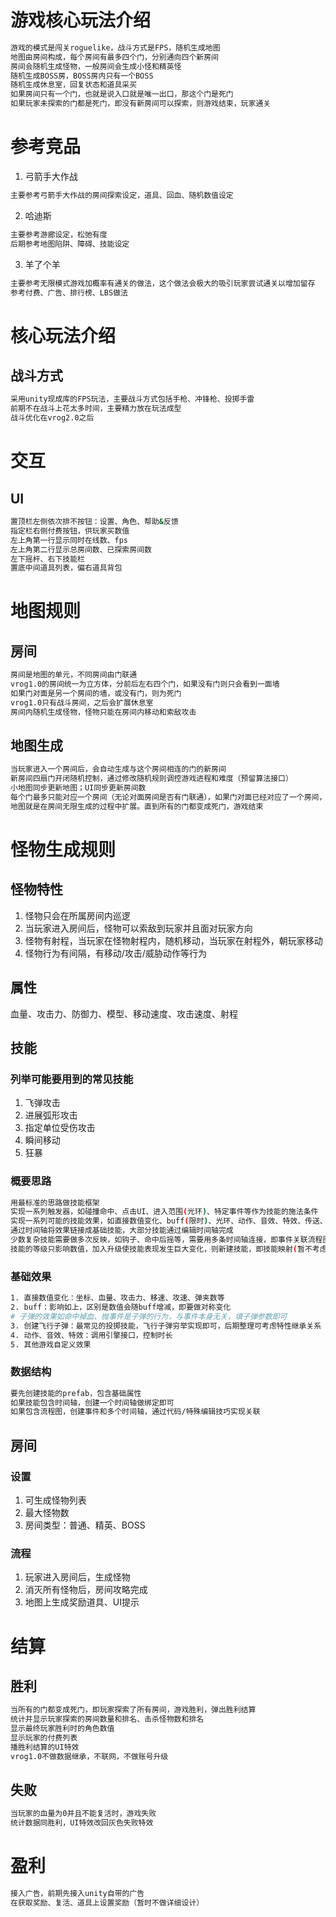 # 游戏核心玩法介绍
```sh
游戏的模式是闯关roguelike，战斗方式是FPS，随机生成地图
地图由房间构成，每个房间有最多四个门，分别通向四个新房间
房间会随机生成怪物，一般房间会生成小怪和精英怪
随机生成BOSS房，BOSS房内只有一个BOSS
随机生成休息室，回复状态和道具采买
如果房间只有一个门，也就是说入口就是唯一出口，那这个门是死门
如果玩家未探索的门都是死门，即没有新房间可以探索，则游戏结束，玩家通关
```
# 参考竞品
1. 弓箭手大作战
```sh
主要参考弓箭手大作战的房间探索设定，道具、回血、随机数值设定
```
2. 哈迪斯
```sh
主要参考游廊设定，松弛有度
后期参考地图陷阱、障碍、技能设定
```
3. 羊了个羊
```sh
主要参考无限模式游戏加概率有通关的做法，这个做法会极大的吸引玩家尝试通关以增加留存
参考付费、广告、排行榜、LBS做法
```
# 核心玩法介绍
## 战斗方式
```sh
采用unity现成库的FPS玩法，主要战斗方式包括手枪、冲锋枪、投掷手雷
前期不在战斗上花太多时间，主要精力放在玩法成型
战斗优化在vrog2.0之后
```
# 交互
## UI
```sh
置顶栏左侧依次排不按钮：设置、角色、帮助&反馈
指定栏右侧付费按钮，供玩家买数值
左上角第一行显示同时在线数、fps
左上角第二行显示总房间数、已探索房间数
左下摇杆、右下技能栏
置底中间道具列表，偏右道具背包
```
# 地图规则
## 房间
```sh
房间是地图的单元，不同房间由门联通
vrog1.0的房间统一为立方体，分前后左右四个门，如果没有门则只会看到一面墙
如果门对面是另一个房间的墙，或没有门，则为死门
vrog1.0只有战斗房间，之后会扩展休息室
房间内随机生成怪物，怪物只能在房间内移动和索敌攻击
```
## 地图生成
```sh
当玩家进入一个房间后，会自动生成与这个房间相连的门的新房间
新房间四扇门开闭随机控制，通过修改随机规则调控游戏进程和难度（预留算法接口）
小地图同步更新地图；UI同步更新房间数
每个门最多只能对应一个房间（无论对面房间是否有门联通），如果门对面已经对应了一个房间，则不会再次生成房间
地图就是在房间无限生成的过程中扩展。直到所有的门都变成死门，游戏结束
```
# 怪物生成规则
## 怪物特性
1. 怪物只会在所属房间内巡逻
2. 当玩家进入房间后，怪物可以索敌到玩家并且面对玩家方向
3. 怪物有射程，当玩家在怪物射程内，随机移动，当玩家在射程外，朝玩家移动
4. 怪物行为有间隔，有移动/攻击/威胁动作等行为
## 属性
血量、攻击力、防御力、模型、移动速度、攻击速度、射程
## 技能
### 列举可能要用到的常见技能
1. 飞弹攻击
2. 进展弧形攻击
3. 指定单位受伤攻击
4. 瞬间移动
5. 狂暴
### 概要思路
```sh
用最标准的思路做技能框架
实现一系列触发器，如碰撞命中、点击UI、进入范围(光环)、特定事件等作为技能的施法条件
实现一系列可能的技能效果，如直接数值变化、buff(限时)、光环、动作、音效、特效、传送、聊天等
通过时间轴将效果链接成基础技能，大部分技能通过编辑时间轴完成
少数复杂技能需要做多次反映，如钩子、命中后摇等，需要用多条时间轴连接，即事件关联流程图分支
技能的等级只影响数值，加入升级使技能表现发生巨大变化，则新建技能，即技能映射(暂不考虑)
```
### 基础效果
```sh
1. 直接数值变化：坐标、血量、攻击力、移速、攻速、弹夹数等
2. buff：影响如上，区别是数值会随buff增减，即要做对称变化
# 子弹的效果如命中掉血、抛事件是子弹的行为，与事件本身无关，填子弹参数即可
3. 创建飞行子弹：最常见的投掷技能，飞行子弹穷举实现即可，后期整理可考虑特性继承关系
4. 动作、音效、特效：调用引擎接口，控制时长
5. 其他游戏自定义效果
```
### 数据结构
```sh
要先创建技能的prefab，包含基础属性
如果技能包含时间轴，创建一个时间轴做绑定即可
如果包含流程图，创建事件和多个时间轴，通过代码/特殊编辑技巧实现关联
```
## 房间
### 设置
1. 可生成怪物列表
2. 最大怪物数
3. 房间类型：普通、精英、BOSS
### 流程
1. 玩家进入房间后，生成怪物
2. 消灭所有怪物后，房间攻略完成
3. 地图上生成奖励道具、UI提示
# 结算
## 胜利
```sh
当所有的门都变成死门，即玩家探索了所有房间，游戏胜利，弹出胜利结算
统计并显示玩家探索的房间数量和排名、击杀怪物数和排名
显示最终玩家胜利时的角色数值
显示玩家的付费列表
播胜利结算的UI特效
vrog1.0不做数据继承，不联网，不做账号升级
```
## 失败
```sh
当玩家的血量为0并且不能复活时，游戏失败
统计数据同胜利，UI特效改回灰色失败特效
```
# 盈利
```sh
接入广告，前期先接入unity自带的广告
在获取奖励、复活、道具上设置奖励（暂时不做详细设计）
```